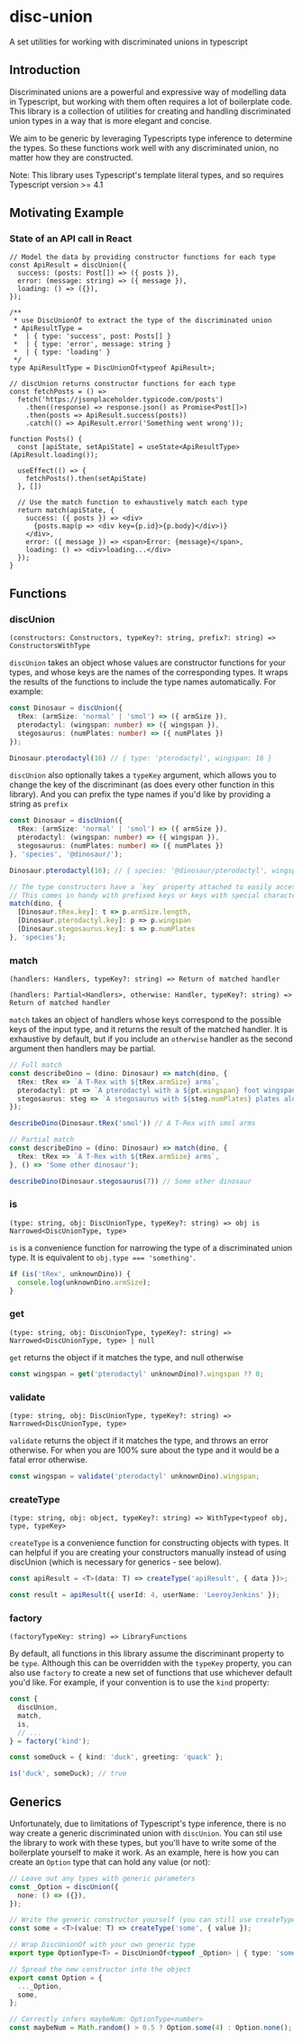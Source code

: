 # disc-union
A set utilities for working with discriminated unions in typescript

## Introduction
Discriminated unions are a powerful and expressive way of modelling data in Typescript, but working with them often requires a lot of boilerplate code. This library is a collection of utilities for creating and handling discriminated union types in a way that is more elegant and concise. 

We aim to be generic by leveraging Typescripts type inference to determine the types. So these functions work well with any discriminated union, no matter how they are constructed.

Note: This library uses Typescript's template literal types, and so requires Typescript version >= 4.1

## Motivating Example
### State of an API call in React
```tsx
// Model the data by providing constructor functions for each type
const ApiResult = discUnion({
  success: (posts: Post[]) => ({ posts }),
  error: (message: string) => ({ message }),
  loading: () => ({}),
});

/**
 * use DiscUnionOf to extract the type of the discriminated union
 * ApiResultType = 
 *  | { type: 'success', post: Posts[] } 
 *  | { type: 'error', message: string }
 *  | { type: 'loading' }
 */
type ApiResultType = DiscUnionOf<typeof ApiResult>;

// discUnion returns constructor functions for each type
const fetchPosts = () =>
  fetch('https://jsonplaceholder.typicode.com/posts')
    .then((response) => response.json() as Promise<Post[]>)
    .then(posts => ApiResult.success(posts))
    .catch(() => ApiResult.error('Something went wrong'));

function Posts() {
  const [apiState, setApiState] = useState<ApiResultType>(ApiResult.loading());

  useEffect(() => {
    fetchPosts().then(setApiState)
  }, [])

  // Use the match function to exhaustively match each type
  return match(apiState, {
    success: ({ posts }) => <div>
      {posts.map(p => <div key={p.id}>{p.body}</div>)}
    </div>,
    error: ({ message }) => <span>Error: {message}</span>,
    loading: () => <div>loading...</div>
  });
}
```

## Functions
### discUnion
`(constructors: Constructors, typeKey?: string, prefix?: string) => ConstructorsWithType`

`discUnion` takes an object whose values are constructor functions for your types, and whose keys are the names of the corresponding types. It wraps the results of the functions to include the type names automatically. For example:

```ts
const Dinosaur = discUnion({
  tRex: (armSize: 'normal' | 'smol') => ({ armSize }),
  pterodactyl: (wingspan: number) => ({ wingspan }),
  stegosaurus: (numPlates: number) => ({ numPlates })
});

Dinosaur.pterodactyl(16) // { type: 'pterodactyl', wingspan: 16 }
```

`discUnion` also optionally takes a `typeKey` argument, which allows you to change the key of the discriminant (as does every other function in this library). And you can prefix the type names if you'd like by providing a string as `prefix`

```ts
const Dinosaur = discUnion({
  tRex: (armSize: 'normal' | 'smol') => ({ armSize }),
  pterodactyl: (wingspan: number) => ({ wingspan }),
  stegosaurus: (numPlates: number) => ({ numPlates })
}, 'species', '@dinosaur/');

Dinosaur.pterodactyl(16); // { species: '@dinosaur/pterodactyl', wingspan: 16 }

// The type constructors have a `key` property attached to easily access these values.
// This comes in handy with prefixed keys or keys with special characters.
match(dino, {
  [Dinosaur.tRex.key]: t => p.armSize.length,
  [Dinosaur.pterodactyl.key]: p => p.wingspan
  [Dinosaur.stegosaurus.key]: s => p.numPlates
}, 'species');
```

### match
`(handlers: Handlers, typeKey?: string) => Return of matched handler`

`(handlers: Partial<Handlers>, otherwise: Handler, typeKey?: string) => Return of matched handler`

`match` takes an object of handlers whose keys correspond to the possible keys of the input type, and it returns the result of the matched handler. It is exhaustive by default, but if you include an `otherwise` handler as the second argument then handlers may be partial.

```ts
// Full match
const describeDino = (dino: Dinosaur) => match(dino, {
  tRex: tRex => `A T-Rex with ${tRex.armSize} arms`,
  pterodactyl: pt => `A pterodactyl with a ${pt.wingspan} foot wingspan`,
  stegosaurus: steg => `A stegosaurus with ${steg.numPlates} plates along its back`,
});

describeDino(Dinosaur.tRex('smol')) // A T-Rex with smol arms
```

```ts
// Partial match
const describeDino = (dino: Dinosaur) => match(dino, {
  tRex: tRex => `A T-Rex with ${tRex.armSize} arms`,
}, () => 'Some other dinosaur');

describeDino(Dinosaur.stegosaurus(7)) // Some other dinosaur
```

### is
`(type: string, obj: DiscUnionType, typeKey?: string) => obj is Narrowed<DiscUnionType, type>`

`is` is a convenience function for narrowing the type of a discriminated union type. It is equivalent to `obj.type === 'something'`.

```ts
if (is('tRex', unknownDino)) {
  console.log(unknownDino.armSize);
}
```

### get
`(type: string, obj: DiscUnionType, typeKey?: string) => Narrowed<DiscUnionType, type> | null`

`get` returns the object if it matches the type, and null otherwise

```ts
const wingspan = get('pterodactyl' unknownDino)?.wingspan ?? 0;
```

### validate
`(type: string, obj: DiscUnionType, typeKey?: string) => Narrowed<DiscUnionType, type>`

`validate` returns the object if it matches the type, and throws an error otherwise. For when you are 100% sure about the type and it would be a fatal error otherwise.

```ts
const wingspan = validate('pterodactyl' unknownDino).wingspan;
```

### createType
`(type: string, obj: object, typeKey?: string) => WithType<typeof obj, type, typeKey>`

`createType` is a convenience function for constructing objects with types. It can helpful if you are creating your constructors manually instead of using discUnion (which is necessary for generics - see below).

```ts
const apiResult = <T>(data: T) => createType('apiResult', { data })>;

const result = apiResult({ userId: 4, userName: 'LeeroyJenkins' });
```

### factory
`(factoryTypeKey: string) => LibraryFunctions`

By default, all functions in this library assume the discriminant property to be `type`. Although this can be overridden with the `typeKey` property, you can also use `factory` to create a new set of functions that use whichever default you'd like. For example, if your convention is to use the `kind` property:


```ts
const { 
  discUnion, 
  match,
  is, 
  // ...
} = factory('kind');

const someDuck = { kind: 'duck', greeting: 'quack' };

is('duck', someDuck); // true
```

## Generics

Unfortunately, due to limitations of Typescript's type inference, there is no way create a generic discriminated union with `discUnion`. You can stil use the library to work with these types, but you'll have to write some of the boilerplate yourself to make it work. As an example, here is how you can create an `Option` type that can hold any value (or not):

```ts
// Leave out any types with generic parameters
const _Option = discUnion({
  none: () => ({}),
});

// Write the generic constructor yourself (you can still use createType)
const some = <T>(value: T) => createType('some', { value });

// Wrap DiscUnionOf with your own generic type
export type OptionType<T> = DiscUnionOf<typeof _Option> | { type: 'some', value: T };

// Spread the new constructor into the object
export const Option = {
  ..._Option,
  some,
};

// Correctly infers maybeNum: OptionType<number>
const maybeNum = Math.random() > 0.5 ? Option.some(4) : Option.none(); 
```
